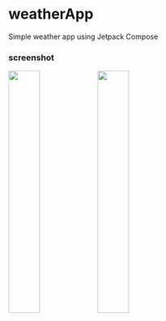 # weatherApp

Simple weather app using Jetpack Compose


### screenshot

<img src="https://github.com/lkw1120/weatherapp/blob/develop/assets/images/Screenshot_20231109-135645.png" width="35%"/><img src="https://github.com/lkw1120/weatherapp/blob/develop/assets/images/Screenshot_20231109-135711.png" width="35%"/>

